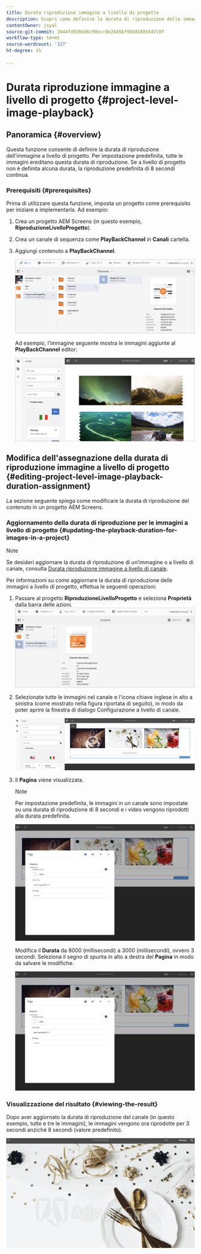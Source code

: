 ```yaml
---
title: Durata riproduzione immagine a livello di progetto
description: Scopri come definire la durata di riproduzione delle immagini a livello di progetto.
contentOwner: jsyal
source-git-commit: 3b44fd920dd6c98ecc0e2b45bf95b81685647c0f
workflow-type: tm+mt
source-wordcount: '327'
ht-degree: 1%

---
```



# Durata riproduzione immagine a livello di progetto {#project-level-image-playback}

## Panoramica {#overview}

Questa funzione consente di definire la durata di riproduzione dell’immagine a livello di progetto. Per impostazione predefinita, tutte le immagini ereditano questa durata di riproduzione. Se a livello di progetto non è definita alcuna durata, la riproduzione predefinita di 8 secondi continua.

### Prerequisiti {#prerequisites}

Prima di utilizzare questa funzione, imposta un progetto come prerequisito per iniziare a implementarla. Ad esempio:

1. Crea un progetto AEM Screens (in questo esempio, **RiproduzioneLivelloProgetto**).
1. Crea un canale di sequenza come **PlayBackChannel** in **Canali** cartella.
1. Aggiungi contenuto a **PlayBackChannel**.

   ![risorse](assets/image_playback1.png)

   Ad esempio, l’immagine seguente mostra le immagini aggiunte al **PlayBackChannel** editor:

   ![risorse](assets/image_playback2.png)

## Modifica dell&#39;assegnazione della durata di riproduzione immagine a livello di progetto {#editing-project-level-image-playback-duration-assignment}

La sezione seguente spiega come modificare la durata di riproduzione del contenuto in un progetto AEM Screens.

### Aggiornamento della durata di riproduzione per le immagini a livello di progetto {#updating-the-playback-duration-for-images-in-a-project}


>[!NOTE]
>
>Se desideri aggiornare la durata di riproduzione di un’immagine o a livello di canale, consulta [Durata riproduzione immagine a livello di canale](channel-level-image-playback.md).

Per informazioni su come aggiornare la durata di riproduzione delle immagini a livello di progetto, effettua le seguenti operazioni:

1. Passare al progetto **RiproduzioneLivelloProgetto** e seleziona **Proprietà** dalla barra delle azioni.
   ![risorse](assets/image_playback3.png)

1. Selezionate tutte le immagini nel canale e l&#39;icona chiave inglese in alto a sinistra (come mostrato nella figura riportata di seguito), in modo da poter aprire la finestra di dialogo Configurazione a livello di canale.

   ![screen_shot_2019-06-25at95945am](assets/screen_shot_2019-06-25at95945am.png)

1. Il **Pagina** viene visualizzata.

   >[!NOTE]
   >
   >Per impostazione predefinita, le immagini in un canale sono impostate su una durata di riproduzione di 8 secondi e i video vengono riprodotti alla durata predefinita.

   ![screen_shot_2019-06-25at100343am](assets/screen_shot_2019-06-25at100343am.png)

   Modifica il **Durata** da 8000 (millisecondi) a 3000 (millisecondi), ovvero 3 secondi. Seleziona il segno di spunta in alto a destra del **Pagina** in modo da salvare le modifiche.

   ![screen_shot_2019-06-25at101527am](assets/screen_shot_2019-06-25at101527am.png)

### Visualizzazione del risultato {#viewing-the-result}

Dopo aver aggiornato la durata di riproduzione del canale (in questo esempio, tutte e tre le immagini), le immagini vengono ora riprodotte per 3 secondi anziché 8 secondi (valore predefinito).

![channel_preview](assets/channel_preview.gif)

